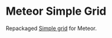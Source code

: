 # Meteor Simple Grid

Repackaged [Simple grid](https://github.com/ThisIsDallas/Simple-Grid) for Meteor.